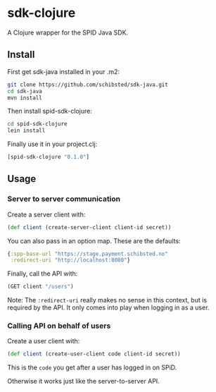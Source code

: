 # sdk-clojure

A Clojure wrapper for the SPID Java SDK.

## Install

First get sdk-java installed in your .m2:

```sh
git clone https://github.com/schibsted/sdk-java.git
cd sdk-java
mvn install
```

Then install spid-sdk-clojure:

```sh
cd spid-sdk-clojure
lein install
```

Finally use it in your project.clj:

```clj
[spid-sdk-clojure "0.1.0"]
```

## Usage

### Server to server communication

Create a server client with:

```clj
(def client (create-server-client client-id secret))
```

You can also pass in an option map. These are the defaults:

```clj
{:spp-base-url "https://stage.payment.schibsted.no"
 :redirect-uri "http://localhost:8080"}
```

Finally, call the API with:

```clj
(GET client "/users")
```

Note: The `:redirect-uri` really makes no sense in this context, but
is required by the API. It only comes into play when logging in as a user.

### Calling API on behalf of users

Create a user client with:

```clj
(def client (create-user-client code client-id secret))
```

This is the `code` you get after a user has logged in on SPiD.

Otherwise it works just like the server-to-server API.

